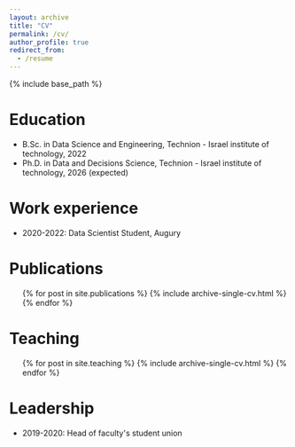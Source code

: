 ```yaml
---
layout: archive
title: "CV"
permalink: /cv/
author_profile: true
redirect_from:
  - /resume
---
```


{% include base_path %}

# Education
* B.Sc. in Data Science and Engineering, Technion - Israel institute of technology, 2022
* Ph.D. in Data and Decisions Science, Technion - Israel institute of technology, 2026 (expected)

# Work experience
* 2020-2022: Data Scientist Student, Augury

# Publications
  <ul>{% for post in site.publications %}
    {% include archive-single-cv.html %}
  {% endfor %}</ul>

[comment]: <> (# Talks)

[comment]: <> (<ul>{% for post in site.talks %})

[comment]: <> ({% include archive-single-talk-cv.html %})

[comment]: <> ({% endfor %}</ul>)
  
# Teaching
<ul>{% for post in site.teaching %}
{% include archive-single-cv.html %}
{% endfor %}</ul>
  
# Leadership
* 2019-2020: Head of faculty's student union

